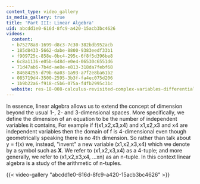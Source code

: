 ```yaml
---
content_type: video_gallery
is_media_gallery: true
title: 'Part III: Linear Algebra'
uid: abcdd1e0-616d-8fc9-a420-15acb3bc4626
videos:
  content:
  - b75278a8-1699-d8c3-7c30-382bdb952acb
  - 185d8433-5662-dabe-8800-9383eedf33b1
  - f909725c-858e-0bc4-295c-6f8f5d396be8
  - 6c8a1136-e05b-648d-e0e4-06530c6551d6
  - 71d47ab6-7b4d-ae8e-e813-318da7febf68
  - 84684255-d79b-6a03-1a93-a7f2e8ba61b2
  - 085719d4-3500-2595-3b3f-fa4ec075d206
  - 1b9b22a6-f918-c5b6-075a-f4fb2995c31c
  website: res-18-008-calculus-revisited-complex-variables-differential-equations-and-linear-algebra-fall-2011
---
```


In essence, linear algebra allows us to extend the concept of dimension beyond the usual 1-, 2- and 3-dimensional spaces. More specifically, we define the dimension of an equation to be the number of independent variables it contains, For example if f(x1,x2,x3,x4) and x1,x2,x3 and x4 are independent variables then the domain of f is 4-dimensional even though geometrically speaking there is no 4th dimension. So rather than talk about y = f(x) we, instead, "invent" a new variable (x1,x2,x3,x4) which we denote by a symbol such as **X**. We refer to (x1,x2,x3,x4) as a 4-tuple; and more generally, we refer to (x1,x2,x3,x4, ...xn) as an n-tuple. In this context linear algebra is a study of the arithmetic of n-tuples.

{{< video-gallery "abcdd1e0-616d-8fc9-a420-15acb3bc4626" >}}

